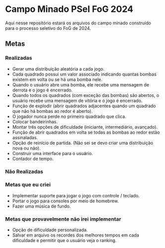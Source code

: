 # Campo Minado PSel FoG 2024

Aqui nesse repositório estará os arquivos do campo minado construído para o
processo seletivo do FoG de 2024.

## Metas

### Realizadas
- Gerar uma distribuição aleatória a cada jogo.
- Cada quadrado possui um valor associado indicando quantas bombas existem em volta
ou se há uma bomba nele.
- Quando o usuário abre uma bomba, ele recebe uma mensagem de derrota e o jogo
é encerrado.
- Quando todos os quadrados (com exceção das bombas) são abertos, o usuário
recebe uma mensagem de vitória e o jogo é encerrado.
- Função de explodir (abrir quadrados adjacentes quando um quadrado que não
há bombas ao redor é aberto).
- O jogador nunca perde no primeiro quadrado que clica.
- Colocar bandeirinhas.
- Montar três opções de dificuldade (iniciante, intermediário, avançado).
- Função de abrir quadrados em volta se todas as bombas ao redor
estão assinaladas.
- Opção de reinício de partida. (Não sei se devo criar uma distribuição nova ou não).
- Construir uma interface para o usuário.
- Contador de tempo.

### Não Realizadas

### Metas que eu criei
- Implementar suporte para jogar o jogo com controle / teclado.
- Portar o jogo para consoles por meio de homebrew.
- Fazer uma música de fundo.

### Metas que provavelmente não irei implementar
- Opção de dificuldade personalizada.
- Salvar em arquivo os recordes dos melhores tempos em cada dificuldade
e permitir que o usuário veja o ranking.
